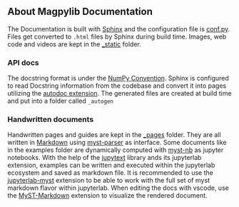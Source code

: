 ## About Magpylib Documentation

The Documentation is built with [Sphinx](http://www.sphinx-doc.org/en/main/) and
the configuration file is [conf.py](./conf.py). Files get converted to `.html`
files by Sphinx during build time. Images, web code and videos are kept in the
[\_static](./_static) folder.

### API docs

The docstring format is under the
[NumPy Convention](https://sphinxcontrib-napoleon.readthedocs.io/en/latest/example_numpy.html).
Sphinx is configured to read Docstring information from the codebase and convert
it into pages utilizing the
[autodoc extension](http://www.sphinx-doc.org/en/main/usage/extensions/autodoc.html).
The generated files are created at build time and put into a folder called
`_autogen`

### Handwritten documents

Handwritten pages and guides are kept in the [\_pages](./_pages) folder. They
are all written in [Markdown](https://www.markdownguide.org/) using
[myst-parser](https://github.com/executablebooks/MyST-Parser) as interface. Some
documents like in the examples folder are dynamically computed with
[myst-nb](https://github.com/executablebooks/myst-nb) as jupyter notebooks. With
the help of the [jupytext](https://github.com/mwouts/jupytext) library ands its
jupyterlab extension, examples can be written and executed within the jupyterlab
ecosystem and saved as markdown file. It is recommended to use the
[jupyterlab-myst](https://github.com/executablebooks/jupyterlab-myst) extension
to be able to work with the full set of myst markdown flavor within jupyterlab.
When editing the docs with vscode, use the
[MyST-Markdown](https://marketplace.visualstudio.com/items?itemName=ExecutableBookProject.myst-highlight)
extension to visualize the rendered document.
